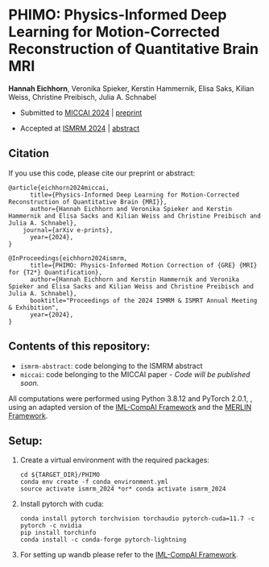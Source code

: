 # PHIMO: Physics-Informed Deep Learning for Motion-Corrected Reconstruction of Quantitative Brain MRI

**Hannah Eichhorn**, Veronika Spieker, Kerstin Hammernik, Elisa Saks, Kilian Weiss, Christine Preibisch, Julia A. Schnabel

- Submitted to [MICCAI 2024](https://www.ismrm.org/24m/) | [preprint]()

- Accepted at [ISMRM 2024](https://www.ismrm.org/24m/) | [abstract](https://www.ismrm.org/24/accepted_abstracts.pdf)



## Citation
If you use this code, please cite our preprint or abstract:

```
@article{eichhorn2024miccai,
      title={Physics-Informed Deep Learning for Motion-Corrected Reconstruction of Quantitative Brain {MRI}}, 
      author={Hannah Eichhorn and Veronika Spieker and Kerstin Hammernik and Elisa Sacks and Kilian Weiss and Christine Preibisch and Julia A. Schnabel},
    journal={arXiv e-prints},
      year={2024},
}
```
```
@InProceedings{eichhorn2024ismrm,
      title={PHIMO: Physics-Informed Motion Correction of {GRE} {MRI} for {T2*} Quantification}, 
      author={Hannah Eichhorn and Kerstin Hammernik and Veronika Spieker and Elisa Sacks and Kilian Weiss and Christine Preibisch and Julia A. Schnabel},
      booktitle="Proceedings of the 2024 ISMRM & ISMRT Annual Meeting & Exhibition",
      year={2024},
}
```

## Contents of this repository:

- `ismrm-abstract`: code belonging to the ISMRM abstract
- `miccai`: code belonging to the MICCAI paper - *Code will be published soon.*

All computations were performed using Python 3.8.12 and PyTorch 2.0.1, , using an adapted version of the [IML-CompAI Framework](https://github.com/compai-lab/iml-dl) and the [MERLIN Framework](https://github.com/midas-tum/merlin).


## Setup:

1. Create a virtual environment with the required packages:
    ```
    cd ${TARGET_DIR}/PHIMO
    conda env create -f conda_environment.yml
    source activate ismrm_2024 *or* conda activate ismrm_2024
    ```

2. Install pytorch with cuda:
    ```
    conda install pytorch torchvision torchaudio pytorch-cuda=11.7 -c pytorch -c nvidia
    pip install torchinfo
    conda install -c conda-forge pytorch-lightning
    ```

3. For setting up wandb please refer to the [IML-CompAI Framework](https://github.com/compai-lab/iml-dl).
